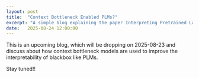 ```yaml
---
layout: post
title:  "Context Bottleneck Enabled PLMs?"
excerpt: "A simple blog explaining the paper Interpreting Pretrained Language Models via Context Bottlenecks"
date:   2025-08-24 12:00:00
---
```


This is an upcoming blog, which will be dropping on 2025-08-23 and discuss about how context bottleneck models are used to improve the interpretability of blackbox like PLMs.


Stay tuned!!